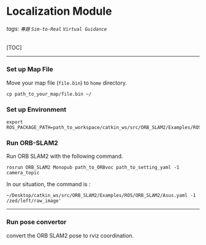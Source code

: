 Localization Module
===
###### tags: `專題` `Sim-to-Real` `Virtual Guidance`

[TOC]

---
<!-- 請參考 https://elsa-lab.github.io/training-noodles/guide/installation.html -->

### Set up Map File

Move your map file (`file.bin`) to `home` directory.

```
cp path_to_your_map/file.bin ~/
```

### Set up Environment

```
export ROS_PACKAGE_PATH=path_to_workspace/catkin_ws/src/ORB_SLAM2/Examples/ROS/ORB_SLAM2:${ROS_PACKAGE_PATH}'
```

### Run ORB-SLAM2

Run ORB SLAM2 with the following command.
```
rosrun ORB_SLAM2 Monopub path_to_ORBvoc path_to_setting_yaml -1 camera_topic
```

In our situation, the command is : 

```
~/Desktop/catkin_ws/src/ORB_SLAM2/Examples/ROS/ORB_SLAM2/Asus.yaml -1 /zed/left/raw_image'

```

---

### Run pose convertor

convert the ORB SLAM2 pose to rviz coordination.
